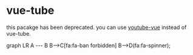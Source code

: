 <script src="https://unpkg.com/mermaid@7.1.2/dist/mermaid.min.js"></script>
# vue-tube 
this pacakge has been deprecated. you can use [youtube-vue](https://github.com/stepanowon/youtube-vue) instead of vue-tube.

  <div class="mermaid">
  graph LR
      A --- B
      B-->C[fa:fa-ban forbidden]
      B-->D(fa:fa-spinner);
  </div>
